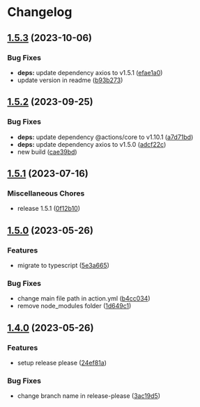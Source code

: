 # Changelog

## [1.5.3](https://github.com/rnkdsh/action-upload-diawi/compare/v1.5.2...v1.5.3) (2023-10-06)


### Bug Fixes

* **deps:** update dependency axios to v1.5.1 ([efae1a0](https://github.com/rnkdsh/action-upload-diawi/commit/efae1a0032dd01dc1373660fce31b379d5abd05c))
* update version in readme ([b93b273](https://github.com/rnkdsh/action-upload-diawi/commit/b93b273abf2e5619eba8f45ec12a3dfe0cd6fb8e))

## [1.5.2](https://github.com/rnkdsh/action-upload-diawi/compare/v1.5.1...v1.5.2) (2023-09-25)


### Bug Fixes

* **deps:** update dependency @actions/core to v1.10.1 ([a7d71bd](https://github.com/rnkdsh/action-upload-diawi/commit/a7d71bd409d269cd0413913fac0ed16b273a6418))
* **deps:** update dependency axios to v1.5.0 ([adcf22c](https://github.com/rnkdsh/action-upload-diawi/commit/adcf22c608dab604b9c5773df02e99709d768a5b))
* new build ([cae39bd](https://github.com/rnkdsh/action-upload-diawi/commit/cae39bdceb5159cf44387f5323fdff5f92dc3829))

## [1.5.1](https://github.com/rnkdsh/action-upload-diawi/compare/v1.5.0...v1.5.1) (2023-07-16)


### Miscellaneous Chores

* release 1.5.1 ([0f12b10](https://github.com/rnkdsh/action-upload-diawi/commit/0f12b10e05405e55f78a5210df0de4f9e9787c13))

## [1.5.0](https://github.com/rnkdsh/action-upload-diawi/compare/v1.4.0...v1.5.0) (2023-05-26)


### Features

* migrate to typescript ([5e3a665](https://github.com/rnkdsh/action-upload-diawi/commit/5e3a665c659d01f8c5373f025420908cdcaedef8))


### Bug Fixes

* change main file path in action.yml ([b4cc034](https://github.com/rnkdsh/action-upload-diawi/commit/b4cc0340fbc3b77a4abb37be68bed1e581f4dcd7))
* remove node_modules folder ([1d649c1](https://github.com/rnkdsh/action-upload-diawi/commit/1d649c1cc22cef92317fbb6953c6ff0bd509ab16))

## [1.4.0](https://github.com/rnkdsh/action-upload-diawi/compare/v1.3.2...v1.4.0) (2023-05-26)


### Features

* setup release please ([24ef81a](https://github.com/rnkdsh/action-upload-diawi/commit/24ef81a578356befdbf029744eb462240aefb785))


### Bug Fixes

* change branch name in release-please ([3ac19d5](https://github.com/rnkdsh/action-upload-diawi/commit/3ac19d5ced283031cdba5f82a399cdd6b6bd1e9f))
